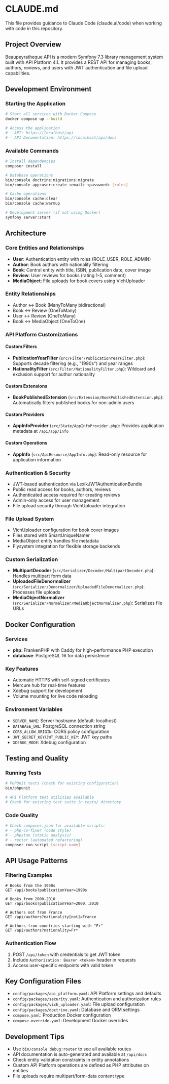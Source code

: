 # CLAUDE.md

This file provides guidance to Claude Code (claude.ai/code) when working with code in this repository.

## Project Overview

Beaupeyratheque API is a modern Symfony 7.3 library management system built with API Platform 4.1. It provides a REST API for managing books, authors, reviews, and users with JWT authentication and file upload capabilities.

## Development Environment

### Starting the Application
```bash
# Start all services with Docker Compose
docker compose up --build

# Access the application
# - API: https://localhost/api
# - API Documentation: https://localhost/api/docs
```

### Available Commands
```bash
# Install dependencies
composer install

# Database operations
bin/console doctrine:migrations:migrate
bin/console app:user:create <email> <password> [roles]

# Cache operations
bin/console cache:clear
bin/console cache:warmup

# Development server (if not using Docker)
symfony server:start
```

## Architecture

### Core Entities and Relationships
- **User**: Authentication entity with roles (ROLE_USER, ROLE_ADMIN)
- **Author**: Book authors with nationality filtering
- **Book**: Central entity with title, ISBN, publication date, cover image
- **Review**: User reviews for books (rating 1-5, comment)
- **MediaObject**: File uploads for book covers using VichUploader

### Entity Relationships
- Author ↔ Book (ManyToMany bidirectional)
- Book ↔ Review (OneToMany)
- User ↔ Review (OneToMany)
- Book ↔ MediaObject (OneToOne)

### API Platform Customizations

#### Custom Filters
- **PublicationYearFilter** (`src/Filter/PublicationYearFilter.php`): Supports decade filtering (e.g., "1990s") and year ranges
- **NationalityFilter** (`src/Filter/NationalityFilter.php`): Wildcard and exclusion support for author nationality

#### Custom Extensions
- **BookPublishedExtension** (`src/Extension/BookPublishedExtension.php`): Automatically filters published books for non-admin users

#### Custom Providers
- **AppInfoProvider** (`src/State/AppInfoProvider.php`): Provides application metadata at `/api/app/info`

#### Custom Operations
- **AppInfo** (`src/ApiResource/AppInfo.php`): Read-only resource for application information

### Authentication & Security
- JWT-based authentication via LexikJWTAuthenticationBundle
- Public read access for books, authors, reviews
- Authenticated access required for creating reviews
- Admin-only access for user management
- File upload security through VichUploader integration

### File Upload System
- VichUploader configuration for book cover images
- Files stored with SmartUniqueNamer
- MediaObject entity handles file metadata
- Flysystem integration for flexible storage backends

### Custom Serialization
- **MultipartDecoder** (`src/Serializer/Decoder/MultipartDecoder.php`): Handles multipart form data
- **UploadedFileDenormalizer** (`src/Serializer/Denormalizer/UploadedFileDenormalizer.php`): Processes file uploads
- **MediaObjectNormalizer** (`src/Serializer/Normalizer/MediaObjectNormalizer.php`): Serializes file URLs

## Docker Configuration

### Services
- **php**: FrankenPHP with Caddy for high-performance PHP execution
- **database**: PostgreSQL 16 for data persistence

### Key Features
- Automatic HTTPS with self-signed certificates
- Mercure hub for real-time features
- Xdebug support for development
- Volume mounting for live code reloading

### Environment Variables
- `SERVER_NAME`: Server hostname (default: localhost)
- `DATABASE_URL`: PostgreSQL connection string
- `CORS_ALLOW_ORIGIN`: CORS policy configuration
- `JWT_SECRET_KEY`/`JWT_PUBLIC_KEY`: JWT key paths
- `XDEBUG_MODE`: Xdebug configuration

## Testing and Quality

### Running Tests
```bash
# PHPUnit tests (check for existing configuration)
bin/phpunit

# API Platform test utilities available
# Check for existing test suite in tests/ directory
```

### Code Quality
```bash
# Check composer.json for available scripts:
# - php-cs-fixer (code style)
# - phpstan (static analysis)
# - rector (automated refactoring)
composer run-script [script-name]
```

## API Usage Patterns

### Filtering Examples
```
# Books from the 1990s
GET /api/books?publicationYear=1990s

# Books from 2000-2010
GET /api/books?publicationYear=2000..2010

# Authors not from France
GET /api/authors?nationality[not]=France

# Authors from countries starting with "Fr"
GET /api/authors?nationality=Fr*
```

### Authentication Flow
1. POST `/api/token` with credentials to get JWT token
2. Include `Authorization: Bearer <token>` header in requests
3. Access user-specific endpoints with valid token

## Key Configuration Files

- `config/packages/api_platform.yaml`: API Platform settings and defaults
- `config/packages/security.yaml`: Authentication and authorization rules
- `config/packages/vich_uploader.yaml`: File upload configuration
- `config/packages/doctrine.yaml`: Database and ORM settings
- `compose.yaml`: Production Docker configuration
- `compose.override.yaml`: Development Docker overrides

## Development Tips

- Use `bin/console debug:router` to see all available routes
- API documentation is auto-generated and available at `/api/docs`
- Check entity validation constraints in entity annotations
- Custom API Platform operations are defined as PHP attributes on entities
- File uploads require multipart/form-data content type
